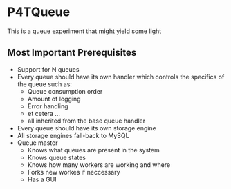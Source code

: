 P4TQueue
========
This is a queue experiment that might yield some light

## Most Important Prerequisites ##

  * Support for N queues
  * Every queue should have its own handler which controls the specifics of the queue such as:
    * Queue consumption order
    * Amount of logging
    * Error handling
    * et cetera ... 
    * all inherited from the base queue handler
  * Every queue should have its own storage engine 
  * All storage engines fall-back to MySQL
  * Queue master
    * Knows what queues are present in the system
    * Knows queue states
    * Knows how many workers are working and where
    * Forks new workes if neccessary
    * Has a GUI
